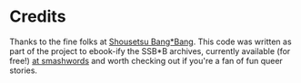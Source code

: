 # Credits

Thanks to the fine folks at [Shousetsu
Bang*Bang](http://www.shousetsubangbang.com). This code was written as
part of the project to ebook-ify the SSB*B archives, currently
available (for free!) [at
smashwords](https://www.smashwords.com/profile/view/SSBB) and worth
checking out if you're a fan of fun queer stories.